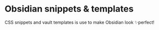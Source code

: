 # Obsidian snippets & templates
CSS snippets and vault templates is use to make Obsidian look ✨perfect!
